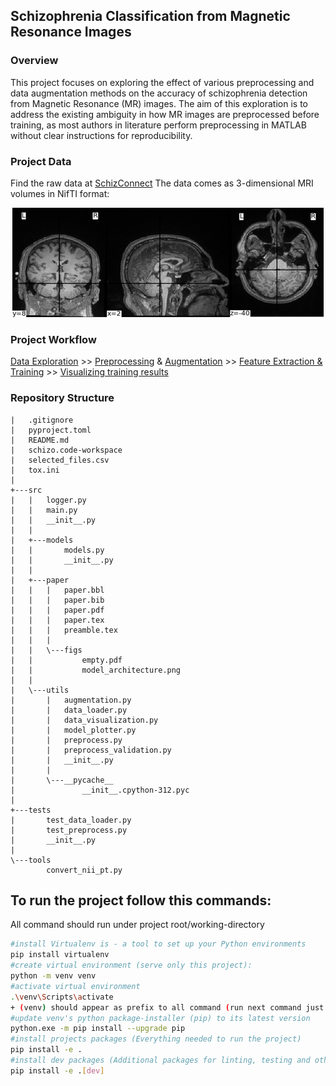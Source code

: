 ## Schizophrenia Classification from Magnetic Resonance Images
### Overview
This project focuses on exploring the effect of various preprocessing and data augmentation methods on the accuracy of schizophrenia detection from Magnetic Resonance (MR) images. The aim of this exploration is to address the existing ambiguity in how MR images are preprocessed before training, as most authors in literature perform preprocessing in MATLAB without clear instructions for reproducibility.

### Project Data
Find the raw data at [SchizConnect](http://schizconnect.org/) 
The data comes as 3-dimensional MRI volumes in NifTI format:



<p align="center">
  <img src="src/paper/figs/sample_volume.png" alt="Sample volume">
</p>


### Project Workflow
[Data Exploration](src/utils/data_visualization.py) >> [Preprocessing](src/utils/preprocess.py) & [Augmentation](src/utils/augmentation.py) >> [Feature Extraction & Training](src/models/models.py) >> [Visualizing training results](src/utils/model_plotter.py)

### Repository Structure
```.
|   .gitignore
|   pyproject.toml
|   README.md
|   schizo.code-workspace
|   selected_files.csv
|   tox.ini
|
+---src
|   |   logger.py
|   |   main.py
|   |   __init__.py
|   |
|   +---models
|   |       models.py
|   |       __init__.py
|   |
|   +---paper
|   |   |   paper.bbl
|   |   |   paper.bib
|   |   |   paper.pdf
|   |   |   paper.tex
|   |   |   preamble.tex
|   |   |
|   |   \---figs
|   |           empty.pdf
|   |           model_architecture.png
|   |
|   \---utils
|       |   augmentation.py
|       |   data_loader.py
|       |   data_visualization.py
|       |   model_plotter.py
|       |   preprocess.py
|       |   preprocess_validation.py
|       |   __init__.py
|       |
|       \---__pycache__
|               __init__.cpython-312.pyc
|
+---tests
|       test_data_loader.py
|       test_preprocess.py
|       __init__.py
|
\---tools
        convert_nii_pt.py
```

## To run the project follow this commands:
All command should run under project root/working-directory
```bash 
#install Virtualenv is - a tool to set up your Python environments
pip install virtualenv
#create virtual environment (serve only this project):
python -m venv venv
#activate virtual environment
.\venv\Scripts\activate
+ (venv) should appear as prefix to all command (run next command just after activating venv)
#update venv's python package-installer (pip) to its latest version
python.exe -m pip install --upgrade pip
#install projects packages (Everything needed to run the project)
pip install -e .
#install dev packages (Additional packages for linting, testing and other developer tools)
pip install -e .[dev]
``` 